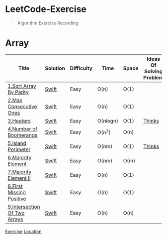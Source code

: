 

# LeetCode-Exercise

> Algorithm Exercise Recording

# Array

Title | Solution | Difficulty | Time | Space | Ideas Of Solving Problem
---|---|---|---|---|----|
[1.Sort Array By Parity](https://leetcode.com/problems/sort-array-by-parity/)| [Swift](https://github.com/SummerHF/LeetCode-Exercise/blob/master/Array/SortArrByParity.playground/Contents.swift) | Easy | O(n) | O(1) | 
[2.Max Consecutive Ones](https://leetcode.com/problems/max-consecutive-ones/)| [Swift](https://github.com/SummerHF/LeetCode-Exercise/blob/master/Array/MaxConsecutive.playground/Contents.swift)| Easy| O(n) | O(1) | 
[3.Heaters](https://leetcode.com/problems/heaters/) | [Swift](https://github.com/SummerHF/LeetCode-Exercise/blob/master/Array/Heaters.playground/Contents.swift) |Easy | O(nlogn) | O(1) | [Thinks](http://ww3.sinaimg.cn/large/006tNc79ly1g4knv9japzj30u00y4npd.jpg)
[4.Number of Boomerangs](https://leetcode.com/problems/number-of-boomerangs) | [Swift](https://github.com/SummerHF/LeetCode-Exercise/blob/master/Array/NumberOfBoomerangs.playground/Contents.swift) | Easy| O(n<sup>2</sup>) | O(n) |
[5.Island Perimeter](https://leetcode.com/problems/island-perimeter/) | [Swift](https://github.com/SummerHF/LeetCode-Exercise/blob/master/Array/IslandPerimeter.playground/Contents.swift) | Easy| O(nm) | O(1) | [Thinks](http://ww3.sinaimg.cn/large/006tNc79ly1g4mfucx8s0j306t06cwed.jpg)
[6.Majority Element](https://leetcode.com/problems/majority-element/) | [Swift](https://github.com/SummerHF/LeetCode-Exercise/blob/master/Array/MajorityElement.playground/Contents.swift) | Easy| O(nm) | O(m) | 
[7.Majority Element II](https://leetcode.com/problems/majority-element-ii/) | [Swift](https://github.com/SummerHF/LeetCode-Exercise/blob/master/Array/MajorityElementII.playground/Contents.swift) | Easy| O(n) | O(1) | 
[8.First Missing Positive](https://leetcode.com/problems/first-missing-positive/) | [Swift](https://github.com/SummerHF/LeetCode-Exercise/blob/master/Array/FirstMissingPositive.playground/Contents.swift) | Easy| O(n) | O(1) | 
[9.Intersection Of Two Arrays](https://leetcode.com/problems/intersection-of-two-arrays/) | [Swift](https://github.com/SummerHF/LeetCode-Exercise/blob/master/Array/IntersectionOfTwoArrays.playground/Contents.swift) | Easy| O(n) | O(n) | 

[Exercise](https://github.com/soapyigu/LeetCode-Swift#string)
[Location](https://github.com/SummerHF/LeetCode-Exercise)

